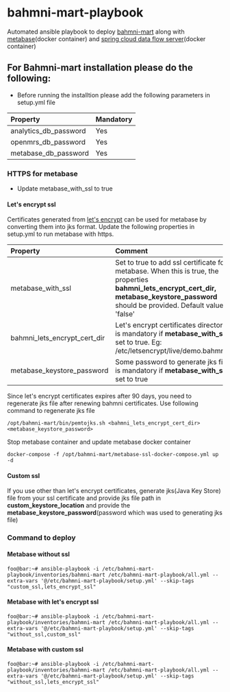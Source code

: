 # bahmni-mart-playbook
Automated ansible playbook to deploy [bahmni-mart](https://github.com/bahmni-msf/bahmni-mart) along with [metabase](https://metabase.com)(docker container) and [spring cloud data flow server](https://cloud.spring.io/spring-cloud-dataflow/)(docker container) 
## For Bahmni-mart installation please do the following:

* Before running the installtion please add the following parameters in setup.yml file

|Property | Mandatory |
|:-----------|:------|
| analytics_db_password | Yes
| openmrs_db_password | Yes
| metabase_db_password | Yes


### HTTPS for metabase
* Update metabase_with_ssl to true
#### Let's encrypt ssl
Certificates generated from [let's encrypt](https://bahmni.atlassian.net/wiki/spaces/BAH/pages/35586093/Configure+Valid+SSL+Certificates) can be used for metabase by converting them into jks format.
Update the following properties in setup.yml to run metabase with https.

|Property | Comment |
|:-----------|:---------|
| metabase_with_ssl | Set to true to add ssl certificate for metabase. When this is true, the properties **bahmni_lets_encrypt_cert_dir, metabase_keystore_password** should be provided. Default value is 'false'
| bahmni_lets_encrypt_cert_dir | Let's encrypt certificates directory, it is mandatory if **metabase_with_ssl** set to true. Eg: /etc/letsencrypt/live/demo.bahmni.org
| metabase_keystore_password | Some password to generate jks file, it is mandatory if **metabase_with_ssl** set to true|

Since let's encrypt certificates expires after 90 days, you need to regenerate jks file after renewing bahmni certificates. Use following command to regenerate jks file

```/opt/bahmni-mart/bin/pemtojks.sh <bahmni_lets_encrypt_cert_dir> <metabase_keystore_password>```

Stop metabase container and update metabase docker container

```docker-compose -f /opt/bahmni-mart/metabase-ssl-docker-compose.yml up -d```
#### Custom ssl
If you use other than let's encrypt certificates, generate jks(Java Key Store) file from your ssl certificate and provide jks file path in **custom_keystore_location** and provide the **metabase_keystore_password**(password which was used to generating jks file)
 ### Command to deploy
 #### Metabase without ssl
```foo@bar:~# ansible-playbook -i /etc/bahmni-mart-playbook/inventories/bahmni-mart /etc/bahmni-mart-playbook/all.yml --extra-vars '@/etc/bahmni-mart-playbook/setup.yml' --skip-tags "custom_ssl,lets_encrypt_ssl"```
#### Metabase with let's encrypt ssl
```foo@bar:~# ansible-playbook -i /etc/bahmni-mart-playbook/inventories/bahmni-mart /etc/bahmni-mart-playbook/all.yml --extra-vars '@/etc/bahmni-mart-playbook/setup.yml' --skip-tags "without_ssl,custom_ssl"```
#### Metabase with custom ssl
```foo@bar:~# ansible-playbook -i /etc/bahmni-mart-playbook/inventories/bahmni-mart /etc/bahmni-mart-playbook/all.yml --extra-vars '@/etc/bahmni-mart-playbook/setup.yml' --skip-tags "without_ssl,lets_encrypt_ssl"```

